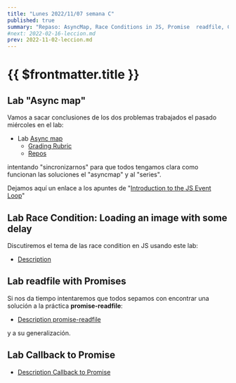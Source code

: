 ```yaml
---
title: "Lunes 2022/11/07 semana C"
published: true
summary: "Repaso: AsyncMap, Race Conditions in JS, Promise  readfile, Callback to Promise, Promise all"
#next: 2022-02-16-leccion.md
prev: 2022-11-02-leccion.md
---
```


# {{ $frontmatter.title }}



## Lab "Async map"

Vamos a sacar conclusiones de los dos  problemas trabajados el pasado miércoles en el lab:

*   Lab [Async map](/practicas/asyncmap.html)
    *   [Grading Rubric](/practicas/asyncmap.html#rubrica)
    *   [Repos](https://github.com/orgs/ULL-MII-SYTWS-2223/repositories?q=asyncmap)

intentando "sincronizarnos" para que todos tengamos clara como funcionan las soluciones el "asyncmap" y al "series".

Dejamos aquí un enlace a los apuntes de "[Introduction to the JS Event Loop](/temas/async/event-loop/)"

## Lab Race Condition: Loading an image with some delay

Discutiremos el tema de las race condition en JS usando este lab:

*  [Description](/practicas/race-condition.html)

## Lab readfile with Promises

Si nos da tiempo intentaremos que todos sepamos con encontrar una solución a la práctica **promise-readfile**:

* [Description promise-readfile](/practicas/promise-readfile.html)

y a su generalización.

## Lab Callback to Promise

* [Description Callback to Promise](/practicas/callback-2-promise.html)
